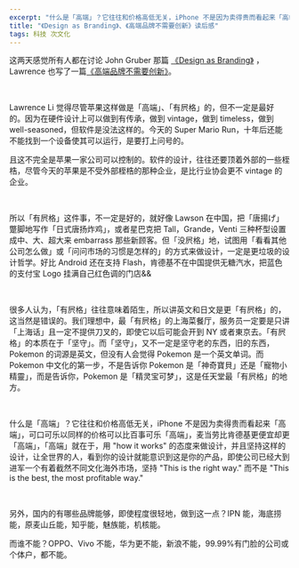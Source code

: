 ```yaml
---
excerpt: "什么是「高端」？它往往和价格高低无关，iPhone 不是因为卖得贵而看起来「高端」，可口可乐以同样的价格可以比百事可乐「高端」，麦当劳比肯德基更便宜却更「高端」，「高端」就在于，用「how it works」的态度来做设计，并且坚持这样的设计，让全世界的人，看到你的设计就能意识到这是你的产品，即使公司已经大到进军一个有着截然不同文化海外市场，坚持「This is the right way.」而不是「This is the best, the most profitable way.」"
title: "《Design as Branding》、《高端品牌不需要创新》读后感"
tags: 科技 次文化 
---
```


这两天感觉所有人都在讨论 John Gruber 那篇 [《Design as Branding》][1] ，Lawrence 也写了一篇[《高端品牌不需要创新》][2]。

<br>

Lawrence Li 觉得尽管苹果这样做是「高端」、「有屄格」的，但不一定是最好的。因为在硬件设计上可以做到有传承，做到 vintage，做到 timeless，做到 well-seasoned，但软件是没法这样的。今天的 Super Mario Run，十年后还能不能找到一个设备使其可以运行，是要打上问号的。

且这不完全是苹果一家公司可以控制的。软件的设计，往往还要顶着外部的一些桎梏，尽管今天的苹果是不受外部桎梏的那种企业，是比行业协会更不 vintage 的企业。

<br>

所以「有屄格」这件事，不一定是好的，就好像 Lawson 在中国，把「唐揚げ」蹩脚地写作「日式唐扬炸鸡」，或者星巴克把 Tall，Grande，Venti 三种杯型设置成中、大、超大来 embarrass 那些新顾客。但「没屄格」地，试图用「看看其他公司怎么做」或「问问市场的习惯是怎样的」的方式来做设计，一定是更垃圾的设计哲学。好比 Android 还在支持 Flash，肯德基不在中国提供无糖汽水，把蓝色的支付宝 Logo 挂满自己红色调的门店&&

<br>

很多人认为，「有屄格」往往意味着陌生，所以讲英文和日文是更「有屄格」的，这当然是错误的。我们理想中，最「有屄格」的上海菜餐厅，服务员一定要是只讲「上海话」且一定不提供刀叉的，即使它以后可能会开到 NY 或者東京去。「有屄格」的本质在于「坚守」。而「坚守」，又不一定是坚守老的东西，旧的东西，Pokemon 的词源是英文，但没有人会觉得 Pokemon 是一个英文单词。而 Pokemon 中文化的第一步，不是告诉你 Pokemon 是「神奇寶貝」还是「寵物小精靈」，而是告诉你，Pokemon 是「精灵宝可梦」，这是任天堂最「有屄格」的地方。

<br>

什么是「高端」？它往往和价格高低无关，iPhone 不是因为卖得贵而看起来「高端」，可口可乐以同样的价格可以比百事可乐「高端」，麦当劳比肯德基更便宜却更「高端」，「高端」就在于，用 "how it works" 的态度来做设计，并且坚持这样的设计，让全世界的人，看到你的设计就能意识到这是你的产品，即使公司已经大到进军一个有着截然不同文化海外市场，坚持 "This is the right way." 而不是 "This is the best, the most profitable way."

<br>

另外，国内的有哪些品牌能够，即使程度很轻地，做到这一点？IPN 能，海底捞能，原麦山丘能，知乎能，魅族能，机核能。  

而谁不能？OPPO、Vivo 不能，华为更不能，新浪不能，99.99%有门脸的公司或个体户，都不能。

[1]:	https://link.zhihu.com/?target=http://daringfireball.net/2016/09/design_as_branding
[2]:	https://link.zhihu.com/?target=https://blog.yitianshijie.net/2016/09/22/high-end-brand-needs-to-resist-disruption/
